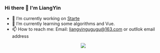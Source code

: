 ### Hi there 👋 I'm LiangYin

- 🔭 I’m currently working on [Starte]([https://github.com/LiangYin233/HotoCSS](https://github.com/discoverse-space))
- 🌱 I’m currently learning some algorithms and Vue.
- 📫 How to reach me: Email: liangyingugugu@163.com or outllok email address
<!--
**LiangYin233/LiangYin233** is a ✨ _special_ ✨ repository because its `README.md` (this file) appears on your GitHub profile.

Here are some ideas to get you started:

- 🔭 I’m currently working on ...
- 🌱 I’m currently learning ...
- 👯 I’m looking to collaborate on ...
- 🤔 I’m looking for help with ...
- 💬 Ask me about ...
- 📫 How to reach me: ...
- 😄 Pronouns: ...
- ⚡ Fun fact: ...
-->
<p align="center">
  <img src="https://github-readme-stats.vercel.app/api?username=liangyin233&show_icons=true&locale=cn&count_private=true&hide_border=true"/>
</p>

